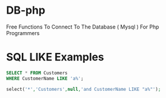 # DB-php
Free Functions To Connect To The Database ( Mysql ) For Php Programmers


# SQL LIKE Examples

```sql
SELECT * FROM Customers
WHERE CustomerName LIKE 'a%';
```

```php
select('*','Customers',null,'and CustomerName LIKE "a%"');
```
